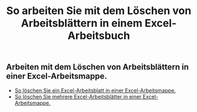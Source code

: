 ﻿---
title: So arbeiten Sie mit dem Löschen von Arbeitsblättern in einem Excel-Arbeitsbuch
second_title: Aspose.Cells Cloud Documen
linktitle: Löschen
type: docs
url: /de/worksheets/delete/
keywords: How to work with deleting worksheet on an Excel workbook
description: Aspose.Cells Cloud REST API unterstützt das Arbeiten mit dem Löschen von Arbeitsblättern in einer Excel-Arbeitsmappe. SDK unterstützt Arten von Entwicklungssprachen. Dazu gehören Android, C#, Go, Java, NodeJS, Perl, PHP, Python, Ruby und Swift
weight: 20
---
## Arbeiten mit dem Löschen von Arbeitsblättern in einer Excel-Arbeitsmappe.

- [So löschen Sie ein Excel-Arbeitsblatt in einer Excel-Arbeitsmappe.](/cells/de/worksheets/delete-worksheet/) 
- [So löschen Sie mehrere Excel-Arbeitsblätter in einer Excel-Arbeitsmappe.](/cells/de/worksheets/delete-multiple/) 


